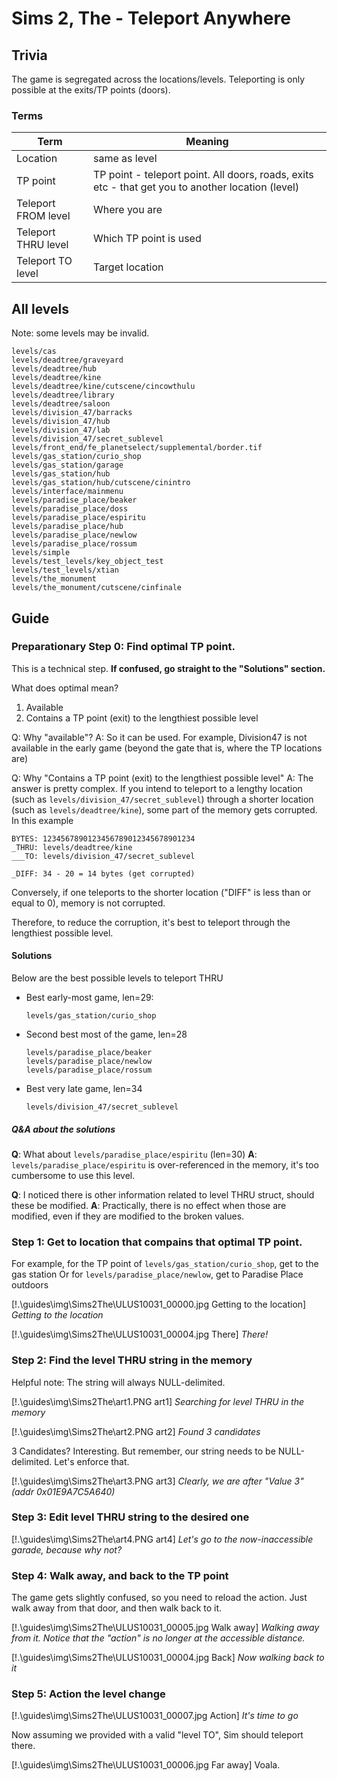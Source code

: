 # Sims 2, The - Teleport Anywhere

## Trivia

The game is segregated across the locations/levels. Teleporting is only possible at the exits/TP points (doors).

### Terms

Term | Meaning
---- | ----
Location | same as level
TP point | TP point - teleport point. All doors, roads, exits etc - that get you to another location (level)
Teleport FROM level | Where you are
Teleport THRU level | Which TP point is used
Teleport   TO level | Target location

## All levels

Note: some levels may be invalid.

```
levels/cas
levels/deadtree/graveyard
levels/deadtree/hub
levels/deadtree/kine
levels/deadtree/kine/cutscene/cincowthulu
levels/deadtree/library
levels/deadtree/saloon
levels/division_47/barracks
levels/division_47/hub
levels/division_47/lab
levels/division_47/secret_sublevel
levels/front_end/fe_planetselect/supplemental/border.tif
levels/gas_station/curio_shop
levels/gas_station/garage
levels/gas_station/hub
levels/gas_station/hub/cutscene/cinintro
levels/interface/mainmenu
levels/paradise_place/beaker
levels/paradise_place/doss
levels/paradise_place/espiritu
levels/paradise_place/hub
levels/paradise_place/newlow
levels/paradise_place/rossum
levels/simple
levels/test_levels/key_object_test
levels/test_levels/xtian
levels/the_monument
levels/the_monument/cutscene/cinfinale
```

## Guide

### Preparationary Step 0: Find optimal TP point.

This is a technical step. **If confused, go straight to the "Solutions" section.**

What does optimal mean?

1) Available
2) Contains a TP point (exit) to the lengthiest possible level

Q: Why "available"?
A: So it can be used. For example, Division47 is not available in the early game (beyond the gate that is, where the TP locations are)

Q: Why "Contains a TP point (exit) to the lengthiest possible level"
A: The answer is pretty complex. If you intend to teleport to a lengthy location (such as `levels/division_47/secret_sublevel`) through a shorter location (such as `levels/deadtree/kine`), some part of the memory gets corrupted. In this example

```
BYTES: 1234567890123456789012345678901234
_THRU: levels/deadtree/kine
___TO: levels/division_47/secret_sublevel

_DIFF: 34 - 20 = 14 bytes (get corrupted)
```
Conversely, if one teleports to the shorter location ("DIFF" is less than or equal to 0), memory is not corrupted.

Therefore, to reduce the corruption, it's best to teleport through the lengthiest possible level.

#### Solutions

Below are the best possible levels to teleport THRU

* Best early-most game, len=29:
	```
	levels/gas_station/curio_shop
	```
* Second best most of the game, len=28
	```
	levels/paradise_place/beaker
	levels/paradise_place/newlow
	levels/paradise_place/rossum
	```
* Best very late game, len=34
	```
	levels/division_47/secret_sublevel
	```

##### Q&A about the solutions

**Q**: What about `levels/paradise_place/espiritu` (len=30)
**A**: `levels/paradise_place/espiritu` is over-referenced in the memory, it's too cumbersome to use this level.

**Q**: I noticed there is other information related to level THRU struct, should these be modified.
**A**: Practically, there is no effect when those are modified, even if they are modified to the broken values.

### Step 1: Get to location that compains that optimal TP point.

For example, for the TP point of `levels/gas_station/curio_shop`, get to the gas station
Or for `levels/paradise_place/newlow`, get to Paradise Place outdoors

[!.\guides\img\Sims2The\ULUS10031_00000.jpg Getting to the location]
*Getting to the location*

[!.\guides\img\Sims2The\ULUS10031_00004.jpg There]
*There!*

### Step 2: Find the level THRU string in the memory

Helpful note: The string will always NULL-delimited.

[!.\guides\img\Sims2The\art1.PNG art1]
*Searching for level THRU in the memory*

[!.\guides\img\Sims2The\art2.PNG art2]
*Found 3 candidates*

3 Candidates? Interesting. But remember, our string needs to be NULL-delimited. Let's enforce that.

[!.\guides\img\Sims2The\art3.PNG art3]
*Clearly, we are after "Value 3" (addr 0x01E9A7C5A640)*

### Step 3: Edit level THRU string to the desired one

[!.\guides\img\Sims2The\art4.PNG art4]
*Let's go to the now-inaccessible garade, because why not?*

### Step 4: Walk away, and back to the TP point

The game gets slightly confused, so you need to reload the action. Just walk away from that door, and then walk back to it.

[!.\guides\img\Sims2The\ULUS10031_00005.jpg Walk away]
*Walking away from it. Notice that the "action" is no longer at the accessible distance.*

[!.\guides\img\Sims2The\ULUS10031_00004.jpg Back]
*Now walking back to it*

### Step 5: Action the level change

[!.\guides\img\Sims2The\ULUS10031_00007.jpg Action]
*It's time to go*

Now assuming we provided with a valid "level TO", Sim should teleport there.

[!.\guides\img\Sims2The\ULUS10031_00006.jpg Far away]
Voala.
